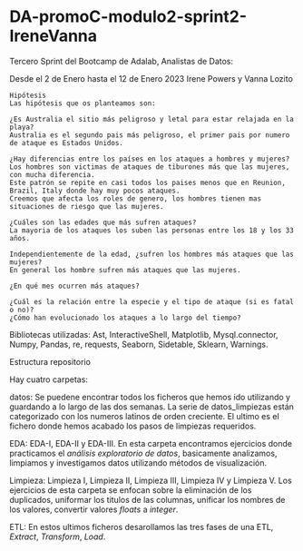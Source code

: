 # DA-promoC-modulo2-sprint2-IreneVanna

Tercero Sprint del Bootcamp de Adalab, Analistas de Datos:

Desde el 2 de Enero hasta el 12 de Enero 2023
Irene Powers y Vanna Lozito

    Hipótesis 
    Las hipótesis que os planteamos son:
    
    ¿Es Australia el sitio más peligroso y letal para estar relajada en la playa?
    Australia es el segundo pais más peligroso, el primer pais por numero de ataque es Estados Unidos.
    
    ¿Hay diferencias entre los países en los ataques a hombres y mujeres?
    Los hombres son victimas de ataques de tiburones más que las mujeres, con mucha diferencia.
    Este patrón se repite en casi todos los paises menos que en Reunion, Brazil, Italy donde hay muy pocos ataques.
    Creemos que afecta los roles de genero, los hombres tienen mas situaciones de riesgo que las mujeres.    
    
    ¿Cuáles son las edades que más sufren ataques?
    La mayoria de los ataques los suben las personas entre los 18 y los 33 años.

    Independientemente de la edad, ¿sufren los hombres más ataques que las mujeres?
    En general los hombre sufren más ataques que las mujeres.

    ¿En qué mes ocurren más ataques?
    
    ¿Cuál es la relación entre la especie y el tipo de ataque (si es fatal o no)?
    ¿Cómo han evolucionado los ataques a lo largo del tiempo?


Bibliotecas utilizadas:
Ast, InteractiveShell, Matplotlib, Mysql.connector, Numpy, Pandas, re, requests, Seaborn, Sidetable, Sklearn, Warnings.

Estructura repositorio

Hay cuatro carpetas:

datos:
Se puedene encontrar todos los ficheros que hemos ido utilizando y guardando a lo largo de las dos semanas.
La serie de datos_limpiezas están categorizado con los numeros latinos de orden creciente. 
El ultimo es el fichero donde hemos acabado los pasos de limpiezas requeridos.

EDA:
EDA-I, EDA-II y EDA-III.
En esta carpeta encontramos ejercicios donde practicamos el *análisis exploratorio de datos*, basicamente analizamos, limpiamos
y investigamos datos utilizando métodos de visualización.

Limpieza:
Limpieza I, Limpieza II, Limpieza III, Limpieza IV y Limpieza V.
Los ejercicios de esta carpeta se enfocan sobre la eliminación de los duplicados, uniformar los titulos de las columnas,
unificar los nombres de los valores, convertir valores *floats* a *integer*.

ETL:
En estos ultimos ficheros desarollamos las tres fases de una ETL, *Extract*, *Transform*, *Load*.





